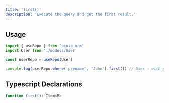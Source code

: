 ```yaml
---
title: 'first()'
description: 'Execute the query and get the first result.'
---
```


## Usage

````ts
import { useRepo } from 'pinia-orm'
import User from './models/User'

const userRepo = useRepo(User)

console.log(userRepo.where('prename', 'John').first()) // User - with prename 'John'

````

## Typescript Declarations

````ts
function first(): Item<M>
````
